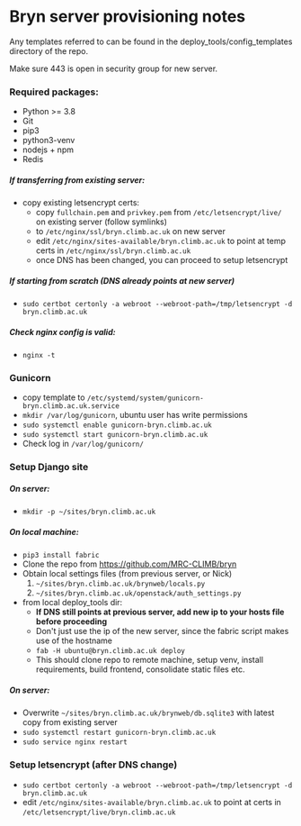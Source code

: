 # Bryn server provisioning notes

Any templates referred to can be found in the deploy_tools/config_templates directory of the repo.

Make sure 443 is open in security group for new server.

### Required packages:

- Python >= 3.8
- Git
- pip3
- python3-venv
- nodejs + npm
- Redis

##### If transferring from existing server:

- copy existing letsencrypt certs:
  - copy `fullchain.pem` and `privkey.pem` from `/etc/letsencrypt/live/` on existing server (follow symlinks)
  - to `/etc/nginx/ssl/bryn.climb.ac.uk` on new server
  - edit `/etc/nginx/sites-available/bryn.climb.ac.uk` to point at temp certs in `/etc/nginx/ssl/bryn.climb.ac.uk`
  - once DNS has been changed, you can proceed to setup letsencrypt

##### If starting from scratch (DNS already points at new server)

- `sudo certbot certonly -a webroot --webroot-path=/tmp/letsencrypt -d bryn.climb.ac.uk`

##### Check nginx config is valid:

- `nginx -t`

### Gunicorn

- copy template to `/etc/systemd/system/gunicorn-bryn.climb.ac.uk.service`
- `mkdir /var/log/gunicorn`, ubuntu user has write permissions
- `sudo systemctl enable gunicorn-bryn.climb.ac.uk`
- `sudo systemctl start gunicorn-bryn.climb.ac.uk`
- Check log in `/var/log/gunicorn/`

### Setup Django site

##### On server:

- `mkdir -p ~/sites/bryn.climb.ac.uk`

##### On local machine:

- `pip3 install fabric`
- Clone the repo from https://github.com/MRC-CLIMB/bryn
- Obtain local settings files (from previous server, or Nick)
  1. `~/sites/bryn.climb.ac.uk/brynweb/locals.py`
  2. `~/sites/bryn.climb.ac.uk/openstack/auth_settings.py`
- from local deploy_tools dir:
  - **If DNS still points at previous server, add new ip to your hosts file before proceeding**
  - Don't just use the ip of the new server, since the fabric script makes use of the hostname
  - `fab -H ubuntu@bryn.climb.ac.uk deploy`
  - This should clone repo to remote machine, setup venv, install requirements, build frontend, consolidate static files etc.

##### On server:

- Overwrite `~/sites/bryn.climb.ac.uk/brynweb/db.sqlite3` with latest copy from existing server
- `sudo systemctl restart gunicorn-bryn.climb.ac.uk`
- `sudo service nginx restart`

### Setup letsencrypt (after DNS change)

- `sudo certbot certonly -a webroot --webroot-path=/tmp/letsencrypt -d bryn.climb.ac.uk`
- edit `/etc/nginx/sites-available/bryn.climb.ac.uk` to point at certs in `/etc/letsencrypt/live/bryn.climb.ac.uk`
